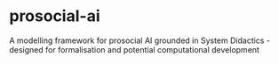 # prosocial-ai
A modelling framework for prosocial AI grounded in System Didactics - designed for formalisation and potential computational development
